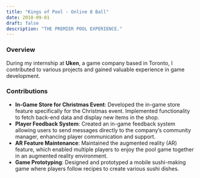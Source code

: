 ```yaml
---
title: "Kings of Pool - Online 8 Ball"
date: 2018-09-01
draft: false
description: "THE PREMIER POOL EXPERIENCE."
---
```

### Overview

During my internship at **Uken**, a game company based in Toronto, I contributed to various projects and gained valuable experience in game development.

### Contributions

- **In-Game Store for Christmas Event**: Developed the in-game store feature specifically for the Christmas event. Implemented functionality to fetch back-end data and display new items in the shop.
- **Player Feedback System**: Created an in-game feedback system allowing users to send messages directly to the company’s community manager, enhancing player communication and support.
- **AR Feature Maintenance**: Maintained the augmented reality (AR) feature, which enabled multiple players to enjoy the pool game together in an augmented reality environment.
- **Game Prototyping**: Designed and prototyped a mobile sushi-making game where players follow recipes to create various sushi dishes.